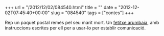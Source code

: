 +++
url = "/2012/12/02/084540.html"
title = ""
date = "2012-12-02T07:45:40+00:00"
slug = "084540"
tags = ["contes"]
+++

Rep un paquet postal remès pel seu marit mort. Un [fetitxe arumbaia](http://ca.wikipedia.org/wiki/L%27orella_escapçada), amb instruccions escrites per ell per a usar-lo per establir comunicació.
